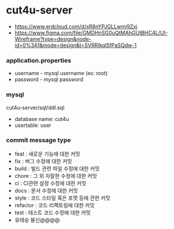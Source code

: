 # cut4u-server

- https://www.erdcloud.com/d/xR8nYPJGLLwmj9Zxj
- https://www.figma.com/file/GMDHnSG0uQtMAhGUtBHC4L/UI-Wireframe?type=design&node-id=0%3A1&mode=design&t=SVRRIkql5fPaSQdw-1

### application.properties

- username - mysql username (ex: root)
- password - mysql password


### mysql
cut4u-server/sql/ddl.sql

- database name: cut4u
- usertable: user


### commit message type
- feat : 새로운 기능에 대한 커밋
- fix : 버그 수정에 대한 커밋
- build : 빌드 관련 파일 수정에 대한 커밋
- chore : 그 외 자잘한 수정에 대한 커밋
- ci : CI관련 설정 수정에 대한 커밋
- docs : 문서 수정에 대한 커밋
- style : 코드 스타일 혹은 포맷 등에 관한 커밋
- refactor :  코드 리팩토링에 대한 커밋
- test : 테스트 코드 수정에 대한 커밋
- 유태승 븅신@@@@